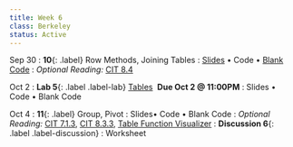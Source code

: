 ```yaml
---
title: Week 6 
class: Berkeley
status: Active
---
```


Sep 30 
: **10**{: .label} Row Methods, Joining Tables
  : [Slides](https://docs.google.com/presentation/d/1RA_Ok1AE4CmV3Q8uE1wZa0wdJfACYFjrgMyt1yYR2KM/edit?usp=sharing) &#8226; Code &#8226; [Blank Code](https://datahub.berkeley.edu/hub/user-redirect/git-pull?repo=https%3A%2F%2Fgithub.com%2Fdata-6-berkeley%2Fmaterials-fa24&branch=main&urlpath=tree%2Fmaterials-fa24%2Flectures%2Flec10%2Flec10-blank.ipynb)
: *Optional Reading:* [CIT 8.4](https://inferentialthinking.com/chapters/08/4/Joining_Tables_by_Columns.html)

Oct 2
: **Lab 5**{: .label .label-lab}  [Tables](https://datahub.berkeley.edu/hub/user-redirect/git-pull?repo=https%3A%2F%2Fgithub.com%2Fdata-6-berkeley%2Fmaterials-fa24&branch=main&urlpath=tree%2Fmaterials-fa24%2Flabs%2Flab05%2Fstudent%2Flab05.ipynb) &nbsp;**Due Oct 2 @ 11:00PM**
  : Slides &#8226; Code &#8226; Blank Code

Oct 4
: **11**{: .label} Group, Pivot
  : Slides&#8226; Code &#8226; Blank Code
: *Optional Reading:* [CIT 7.1.3](https://inferentialthinking.com/chapters/07/1/Visualizing_Categorical_Distributions.html?highlight=group#grouping-categorical-data), [CIT 8.3.3](https://inferentialthinking.com/chapters/08/3/Cross-Classifying_by_More_than_One_Variable.html?highlight=pivot#pivot-tables-rearranging-the-output-of-group), [Table Function Visualizer](http://data8.org/interactive_table_functions/)
: **Discussion 6**{: .label .label-discussion}
  : Worksheet 
  <!--&#8226; [Solutions](./assignments/disc01-sols.pdf) -->
